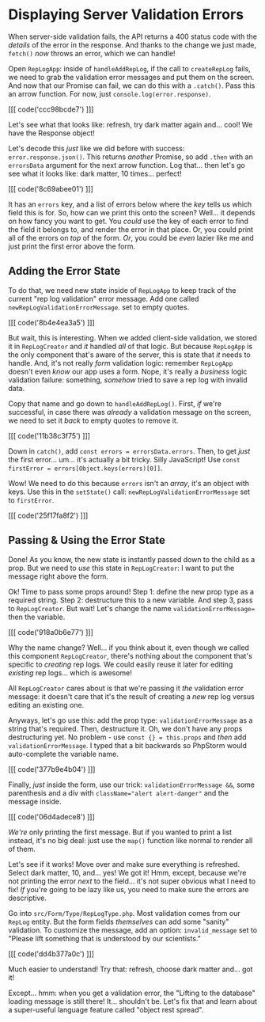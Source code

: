 # Displaying Server Validation Errors

When server-side validation fails, the API returns a 400 status code with the
*details* of the error in the response. And thanks to the change we just made,
`fetch()` *now* throws an error, which we can handle!

Open `RepLogApp`: inside of `handleAddRepLog`, if the call to `createRepLog` fails,
we need to grab the validation error messages and put them on the screen. And now
that our Promise can fail, we can do this with a `.catch()`. Pass this an arrow
function. For now, just `console.log(error.response)`.

[[[ code('ccc98bcde7') ]]]

Let's see what that looks like: refresh, try dark matter again and... cool! We have
the Response object!

Let's decode this *just* like we did before with success: `error.response.json()`.
This returns *another* Promise, so add `.then` with an `errorsData` argument for the
next arrow function. Log that... then let's go see what it looks like: dark matter,
10 times... perfect!

[[[ code('8c69abee01') ]]]

It has an `errors` key, and a list of errors below where the *key* tells us which
field this is for. So, how can we print this onto the screen? Well... it depends
on how fancy you want to get. You *could* use the key of each error to find the
field it belongs to, and render the error in that place. Or, you could print all
of the errors on *top* of the form. *Or*, you could be *even* lazier like me and
just print the first error above the form.

## Adding the Error State

To do that, we need new state inside of `RepLogApp` to keep track of the current
"rep log validation" error message. Add one called `newRepLogValidationErrorMessage`.
set to empty quotes.

[[[ code('8b4e4ea3a5') ]]]

But wait, this is interesting. When we added client-side validation, we stored it
in `RepLogCreator` and *it* handled *all* of that logic. But because `RepLogApp`
is the only component that's aware of the server, this is state that *it* needs to
handle. And, it's not really *form* validation logic: remember `RepLogApp` doesn't
even *know* our app uses a form. Nope, it's really a *business* logic validation
failure: something, *somehow* tried to save a rep log with invalid data.

Copy that name and go down to `handleAddRepLog()`. First, *if* we're successful,
in case there was *already* a validation message on the screen, we need to set it
*back* to empty quotes to remove it.

[[[ code('11b38c3f75') ]]]

Down in `catch()`, add `const errors = errorsData.errors`. Then, to get *just* the
first error... um... it's actually a bit tricky. Silly JavaScript! Use
`const firstError = errors[Object.keys(errors)[0]]`.

Wow! We need to do this because `errors` isn't an *array*, it's an object with keys.
Use this in the `setState()` call: `newRepLogValidationErrorMessage` set to `firstError`.

[[[ code('25f17fa8f2') ]]]

## Passing & Using the Error State

Done! As you know, the new state is instantly passed down to the child as a prop.
But we need to *use* this state in `RepLogCreator`: I want to put the message right
above the form.

Ok! Time to pass some props around! Step 1: define the new prop type as a required
string. Step 2: destructure this to a new variable. And step 3, pass to `RepLogCreator`.
But wait! Let's change the name `validationErrorMessage=` then the variable.

[[[ code('918a0b6e77') ]]]

Why the name change? Well... if you think about it, even though we called this
component `RepLogCreator`, there's nothing about the component that's specific to
*creating* rep logs. We could easily reuse it later for editing *existing* rep
logs... which is awesome!

All `RepLogCreator` cares about is that we're passing it *the* validation error
message: it doesn't care that it's the result of creating a *new* rep log versus
editing an existing one.

Anyways, let's go use this: add the prop type: `validationErrorMessage` as a string
that's required. Then, destructure it. Oh, we don't have any props destructuring
yet. No problem - use `const {} = this.props` and *then* add `validationErrorMessage`.
I typed that a bit backwards so PhpStorm would auto-complete the variable name.

[[[ code('377b9e4b04') ]]]

Finally, *just* inside the form, use our trick: `validationErrorMessage &&`, some
parenthesis and a div with `className="alert alert-danger"` and the message inside.

[[[ code('06d4adece8') ]]]

*We're* only printing the first message. But if you wanted to print a list instead,
it's no big deal: just use the `map()` function like normal to render all of them.

Let's see if it works! Move over and make sure everything is refreshed. Select dark
matter, 10, and... yes! We got it! Hmm, except, because we're not printing the error
*next* to the field... it's not super obvious what I need to fix! *If* you're going
to be lazy like us, you need to make sure the errors are descriptive.

Go into `src/Form/Type/RepLogType.php`. Most validation comes from our `RepLog` entity.
But the form fields *themselves* can add some "sanity" validation. To customize
the message, add an option: `invalid_message` set to
"Please lift something that is understood by our scientists."

[[[ code('dd4b377a0c') ]]]

Much easier to understand! Try that: refresh, choose dark matter and... got it!

Except... hmm: when you get a validation error, the "Lifting to the database"
loading message is still there! It... shouldn't be. Let's fix that and learn about a
super-useful language feature called "object rest spread".
